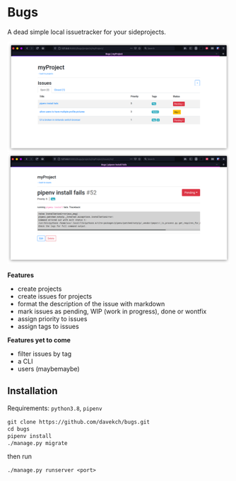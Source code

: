 # Bugs

A dead simple local issuetracker for your sideprojects.

![project view](img/screenshot_project.png)
![issue view](img/screenshot_issue.png)

**Features**
 - create projects
 - create issues for projects
 - format the description of the issue with markdown
 - mark issues as pending, WIP (work in progress), done or wontfix
 - assign priority to issues
 - assign tags to issues

**Features yet to come**
 - filter issues by tag
 - a CLI
 - users (maybemaybe)


## Installation

Requirements: `python3.8`, `pipenv`

```
git clone https://github.com/davekch/bugs.git
cd bugs
pipenv install
./manage.py migrate
```
then run
```
./manage.py runserver <port>
```
